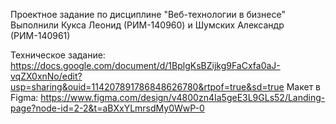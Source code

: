 Проектное задание по дисциплине "Веб-технологии в бизнесе"
Выполнили Кукса Леонид (РИМ-140960) и Шумских Александр (РИМ-140961)

Техническое задание: https://docs.google.com/document/d/1BplgKsBZijkg9FaCxfa0aJ-vqZX0xnNo/edit?usp=sharing&ouid=114207891786848626780&rtpof=true&sd=true
Макет в Figma: https://www.figma.com/design/v4800zn4Ia5geE3L9GLs52/Landing-page?node-id=2-2&t=aBXxYLmrsdMy0WwP-0
